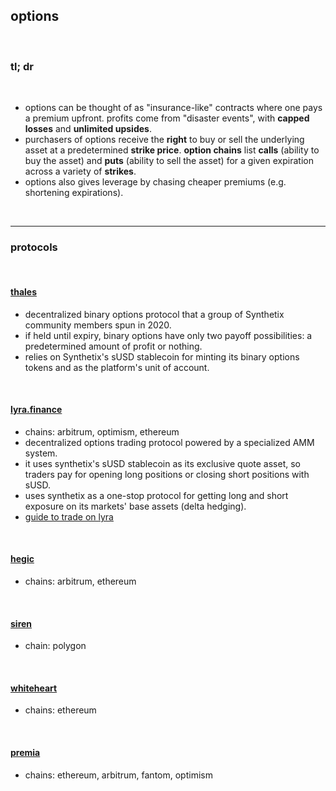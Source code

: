 ## options

<br>

### tl; dr

<br>

* options can be thought of as "insurance-like" contracts where one pays a premium upfront. profits come from "disaster events", with **capped losses** and **unlimited upsides**.
* purchasers of options receive the **right** to buy or sell the underlying asset at a predetermined **strike price**. **option chains** list **calls** (ability to buy the asset) and **puts** (ability to sell the asset) for a given expiration across a variety of **strikes**.
* options also gives leverage by chasing cheaper premiums (e.g. shortening expirations).

<br>

---

### protocols

<br>

#### [thales](https://thalesmarket.io/)



* decentralized binary options protocol that a group of Synthetix community members spun in 2020.
* if held until expiry, binary options have only two payoff possibilities: a predetermined amount of profit or nothing.
* relies on Synthetix's sUSD stablecoin for minting its binary options tokens and as the platform's unit of account.

<br>



#### [lyra.finance](https://www.lyra.finance/)

* chains: arbitrum, optimism, ethereum
* decentralized options trading protocol powered by a specialized AMM system.
* it uses synthetix's sUSD stablecoin as its exclusive quote asset, so traders pay for opening long positions or closing short positions with sUSD.
* uses synthetix as a one-stop protocol for getting long and short exposure on its markets' base assets (delta hedging).
* [guide to trade on lyra](https://newsletter.banklesshq.com/p/a-guide-to-options-on-lyra)

<br>

#### [hegic](https://www.hegic.co/app#/arbitrum/trade/new)

* chains: arbitrum, ethereum


<br>

#### [siren](https://siren.xyz/)

* chain: polygon

<br>

#### [whiteheart](https://www.whiteheart.finance/#/swap-wrap/wrap?from=WBTC&to=WHBTC)

* chains: ethereum

<br>

#### [premia](https://app.premia.finance/options)

* chains: ethereum, arbitrum, fantom, optimism

<br>
